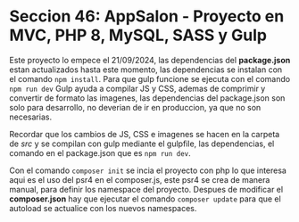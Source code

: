 # Seccion 46: AppSalon - Proyecto en MVC, PHP 8, MySQL, SASS y Gulp
Este proyecto lo empece el 21/09/2024, las dependencias del **package.json** estan actualizados hasta este momento, las dependencias se instalan con el comando `npm install`. Para que gulp funcione se ejecuta con el comando `npm run dev` Gulp ayuda a compilar JS y CSS, ademas de comprimir y convertir de formato las imagenes, las dependencias del package.json son solo para desarrollo, no deverian de ir en produccion, ya que no son necesarias.

Recordar que los cambios de JS, CSS e imagenes se hacen en la carpeta de *src* y se compilan con gulp mediante el gulpfile, las dependencias, el comando en el package.json que es `npm run dev`.

Con el comando `composer init` se incia el proyecto con php lo que interesa aqui es el uso del psr4 en el composer.js, este psr4 se crea de manera manual, para definir los namespace del proyecto. Despues de modificar el **composer.json** hay que ejecutar el comando `composer update` para que el autoload se actualice con los nuevos namespaces.

